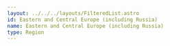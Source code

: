 ```yaml
---
layout: ../../../layouts/FilteredList.astro
id: Eastern and Central Europe (including Russia)
name: Eastern and Central Europe (including Russia)
type: Region
---
```

